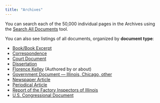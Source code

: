 ```yaml
---
title: "Archives"
---
```

You can search each of the 50,000 individual pages in the Archives using the [Search All Documents](/archives/search) tool.

You can also see listings of all documents, organized by **document type**:

* [Book/Book Excerpt](/archives/book)
* [Correspondence](/archives/correspondence)
* [Court Document](/archives/court)
* [Dissertation](/archives/dissertation)
* [Florence Kelley](/archives/kelley) (Authored by or about)
* [Government Document — Illinois, Chicago, other](/archives/government)
* [Newspaper Article](/archives/newspaper)
* [Periodical Article](/archives/periodical)
* [Report of the Factory Inspectors of Illinois](/archives/factory)
* [U.S. Congressional Document](/archives/congressional)
